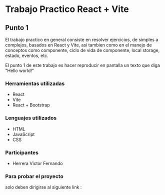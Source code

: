 # Trabajo Practico React + Vite
## Punto 1

El trabajo practico en general consiste en resolver ejercicios, de simples a complejos, basados en React y Vite, asi tambien como en el manejo de conceptos como componente, ciclo de vida de componente, local storage, estado, eventos, etc.

El punto 1 de este trabajo es hacer reproducir en pantalla un texto que diga "Hello world!"

### Herramientas utilizadas           
- React                                 
- Vite                                  
- React + Bootstrap                     

### Lenguajes utilizados
- HTML
- JavaScript
- CSS

### Participantes
- Herrera Victor Fernando

### Para probar el proyecto
solo deben dirigirse al siguiente link : 